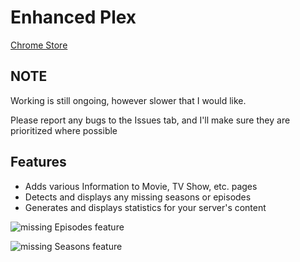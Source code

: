Enhanced Plex
==============

[Chrome Store](https://chrome.google.com/webstore/detail/enhanced-plex/kjmpdmgijjacblfohigcnpkeaehalmai)

## NOTE
Working is still ongoing, however slower that I would like.

Please report any bugs to the Issues tab, and I'll make sure they are prioritized where possible

Features
--------------
- Adds various Information to Movie, TV Show, etc. pages
- Detects and displays any missing seasons or episodes
- Generates and displays statistics for your server's content

![missing Episodes feature](https://i.imgur.com/jhgXqU8.png)

![missing Seasons feature](https://i.imgur.com/kovxsJl.png)

